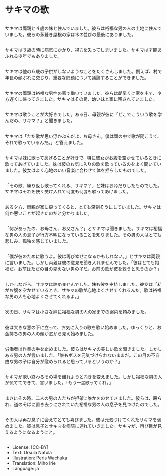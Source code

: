 # サキマの歌

##
サキマは両親と４歳の妹と住んでいました。彼らは裕福な男の人の土地に住んでいました。彼らの茅葺き屋根の家は木の並びの最後にありました。

##
サキマは３歳の時に病気にかかり、視力を失ってしまいました。サキマは才能あふれる少年でもありました。

##
サキマは他の６歳の子供がしないようなことをたくさんしました。例えば、村で年長の顔ぶれに交じり、重要な問題について議論することができました。

##
サキマの両親は裕福な男性の家で働いていました。彼らは朝早くに家を出て、夕方遅くに帰ってきました。サキマはその間、幼い妹と家に残されていました。

##
サキマは歌うことが大好きでした。ある日、母親が彼に「どこでこういう歌を学んだの、サキマ？」と聞きました。

##
サキマは「ただ歌が思い浮かぶんだよ、お母さん。僕は頭の中で歌が聞こえて、それで歌っているんだ。」と答えました。

##
サキマは妹に歌ってあげることが好きで、特に彼女がお腹を空かせているときに歌ってあげていました。妹は彼のお気に入りの歌を歌っているのをよく聞いていました。彼女はよく心地のいい音楽に合わせて体を揺らしたものでした。

##
「その歌、繰り返し歌ってくれる、サキマ？」と妹はおねだりしたものでした。サキマはそれを快く受け入れて何度も何度も歌ってあげました。

##
ある夕方、両親が家に戻ってくると、とても深刻そうにしていました。サキマは何か悪いことが起きたのだと分かりました。

##
「何があったの、お母さん、お父さん？」とサキマは聞きました。サキマは裕福な男の人の息子が行方不明になっていることを知りました。その男の人はとても悲しみ、孤独を感じていました。

##
「僕が彼のために歌うよ。彼は再び幸せになるかもしれない。」とサキマは両親に言いました。しかし両親は彼の意見を聞き入れませんでした。「彼はとても裕福だ。お前はただの目の見えない男の子だ。お前の歌が彼を救うと思うのか？」

##
しかしながら、サキマは諦めませんでした。妹も彼を支持しました。彼女は「私がお腹を空かせているとき、サキマの歌が心地よくさせてくれるんだ。歌は裕福な男の人も心地よくさせてくれるよ。」

##
次の日、サキマは小さな妹に裕福な男の人の家までの案内を頼みました。

##
彼は大きな窓の下に立って、お気に入りの歌を歌い始めました。ゆっくりと、お金持ちの男の人の頭が窓から見え始めました。

##
労働者は作業の手を止めました。彼らはサキマの美しい歌を聞きました。しかしある男の人が言いました、「誰もボスを元気づけられないままだ。この目の不自由な男の子は自分が慰められると思っているというのか？」

##
サキマが歌い終わるその場を離れようと向きを変えました。しかし裕福な男の人が慌ててできて、言いました。「もう一度歌ってくれ。」

##
まさにその時、二人の男の人たちが担架に誰かをのせてきました。彼らは、殴られ、道のそばに置き去りにされていた裕福な男の人の息子を見つけたのでした。

##
その人は再び息子に会えてとても喜びました。彼は元気づけてくれたサキマを褒めました。彼は息子とサキマを病院に連れていきました。サキマが、再び目が見えるようになるようにと。

##
* License: [CC-BY]
* Text: Ursula Nafula
* Illustration: Peris Wachuka
* Translation: Miho Irie
* Language: ja
